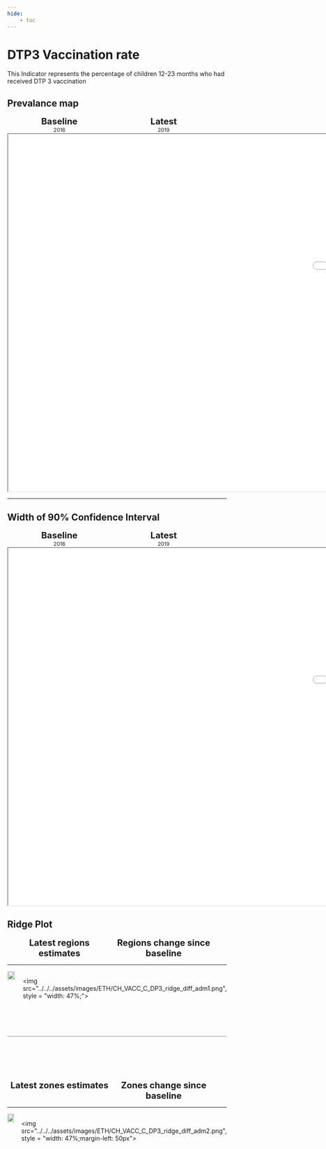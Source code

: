 ```yaml
---
hide:
    - toc
---
```

# DTP3 Vaccination rate

This Indicator represents the percentage of children 12-23 months who had received DTP 3 vaccination

## Prevalance map
<div style="width: 95%; display:grid; grid-template-columns: repeat(2, 1fr); gap: 0px; text-align:center; font-weight:bold;">
  <div style="font-size: 20px">Baseline</div>
  <div style="font-size: 20px">Latest</div>
</div>


<div style="width: 95%; display:grid; grid-template-columns: repeat(2, 1fr); gap: 0px; text-align:center;">
  <div style="font-size: 12px">2016</div>
  <div style="font-size: 12px">2019</div>
</div>

<iframe src="../../../assets/images/ETH/CH_VACC_C_DP3_detail.html" style = "width: 2000px; height: 820px"></iframe>

---

## Width of 90% Confidence Interval

<div style="width: 95%; display:grid; grid-template-columns: repeat(2, 1fr); gap: 0px; text-align:center; font-weight:bold;">
  <div style="font-size: 20px">Baseline</div>
  <div style="font-size: 20px">Latest</div>
</div>


<div style="width: 95%; display:grid; grid-template-columns: repeat(2, 1fr); gap: 0px; text-align:center;">
  <div style="font-size: 12px">2016</div>
  <div style="font-size: 12px">2019</div>
</div>

<iframe src="../../../assets/images/ETH/CH_VACC_C_DP3_detail_ci.html" style = "width: 2000px; height: 820px"></iframe>

## Ridge Plot

<div style="width: 95%; display:grid; grid-template-columns: repeat(2, 1fr); gap: 0px; text-align:center; font-weight:bold;x">
  <div style="font-size: 20px">Latest regions estimates</div>
  <div style="font-size: 20px">Regions change since baseline</div>
</div>

---

<div style="display: flex">
<img src="../../../assets/images/ETH/CH_VACC_C_DP3_ridge_adm1.png", style = "width: 47%;">

<img src="../../../assets/images/ETH/CH_VACC_C_DP3_ridge_diff_adm1.png", style = "width: 47%;">

</div>

<hr style="height: 1px; background-color: #8c8c8cff; border: none; margin: 20px 0; margin-bottom: 100px; margin-top: 70px;">


<div style="width: 95%; display:grid; grid-template-columns: repeat(2, 1fr); gap: 0px; text-align:center; font-weight:bold;x">
  <div style="font-size: 20px">Latest zones estimates</div>
  <div style="font-size: 20px">Zones change since baseline</div>
</div>

---

<div style="display: flex">
<img src="../../../assets/images/ETH/CH_VACC_C_DP3_ridge_adm2.png", style = "width: 47%">

<img src="../../../assets/images/ETH/CH_VACC_C_DP3_ridge_diff_adm2.png", style = "width: 47%;margin-left: 50px">

</div>